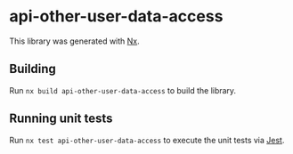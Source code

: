 # api-other-user-data-access

This library was generated with [Nx](https://nx.dev).

## Building

Run `nx build api-other-user-data-access` to build the library.

## Running unit tests

Run `nx test api-other-user-data-access` to execute the unit tests via [Jest](https://jestjs.io).
